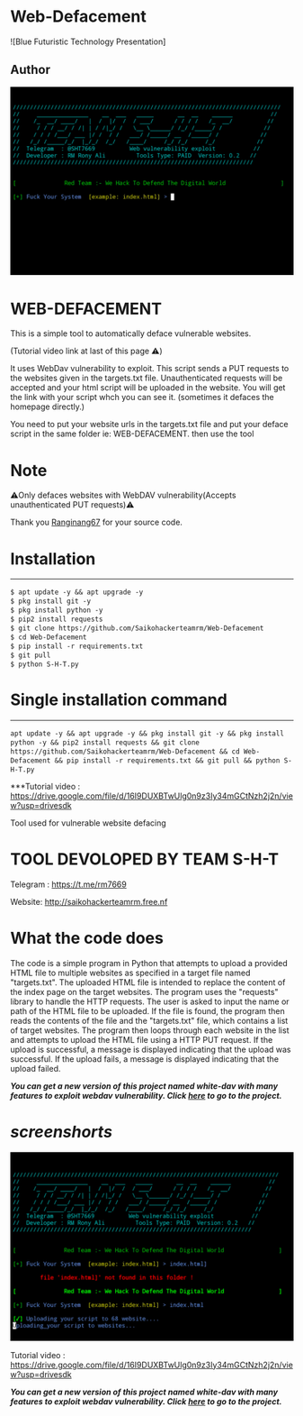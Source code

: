 # Web-Defacement
![Blue Futuristic Technology Presentation]



## Author
 <img src="https://github.com/Saikohackerteamrm/Web-Defacement/blob/main/20250713_232818.jpg" alt="My Image">

#  WEB-DEFACEMENT 
This is a simple tool to automatically deface vulnerable websites.

(Tutorial video link at last of this page ⚠️)

It uses WebDav vulnerability to exploit.
This script sends a PUT requests to the websites given in the targets.txt file. Unauthenticated requests will be accepted and your html script will be uploaded in the website. You will get the link with your script whch you can see it. (sometimes it defaces the homepage directly.)

You need to put your website urls in the targets.txt file and put your deface script in the same folder ie:  WEB-DEFACEMENT. then use the tool


# Note

⚠️Only defaces websites with WebDAV vulnerability(Accepts unauthenticated PUT requests)⚠️

Thank you [Ranginang67](https://github.com/Saikohackerteamrm/Web-Defacement) for your source code.


# Installation
____________________

    $ apt update -y && apt upgrade -y
    $ pkg install git -y
    $ pkg install python -y
    $ pip2 install requests
    $ git clone https://github.com/Saikohackerteamrm/Web-Defacement
    $ cd Web-Defacement
    $ pip install -r requirements.txt
    $ git pull
    $ python S-H-T.py
   
   
# Single installation command
_______________________________________

    apt update -y && apt upgrade -y && pkg install git -y && pkg install python -y && pip2 install requests && git clone https://github.com/Saikohackerteamrm/Web-Defacement && cd Web-Defacement && pip install -r requirements.txt && git pull && python S-H-T.py
  
***Tutorial video : https://drive.google.com/file/d/16I9DUXBTwUlg0n9z3Iy34mGCtNzh2j2n/view?usp=drivesdk

Tool used for vulnerable website defacing

# TOOL DEVOLOPED BY TEAM S-H-T 


Telegram : https://t.me/rm7669

Website: http://saikohackerteamrm.free.nf


# What the code does


The code is a simple program in Python that attempts to upload a provided HTML file to multiple websites as specified in a target file named "targets.txt". The uploaded HTML file is intended to replace the content of the index page on the target websites. The program uses the "requests" library to handle the HTTP requests. The user is asked to input the name or path of the HTML file to be uploaded. If the file is found, the program then reads the contents of the file and the "targets.txt" file, which contains a list of target websites. The program then loops through each website in the list and attempts to upload the HTML file using a HTTP PUT request. If the upload is successful, a message is displayed indicating that the upload was successful. If the upload fails, a message is displayed indicating that the upload failed.


***You can get a new version of this project named white-dav with many features to exploit webdav vulnerability. Click [here](https://github.com/whxitte/white-dav) to go to the project.***

# ***screenshorts***

![20250713_233744.jpg](https://github.com/Saikohackerteamrm/Web-Defacement/blob/main/20250713_233744.jpg)





Tutorial video : https://drive.google.com/file/d/16I9DUXBTwUlg0n9z3Iy34mGCtNzh2j2n/view?usp=drivesdk


***You can get a new version of this project named white-dav with many features to exploit webdav vulnerability. Click [here](http://saikohackerteamrm.free.nf) to go to the project.***


